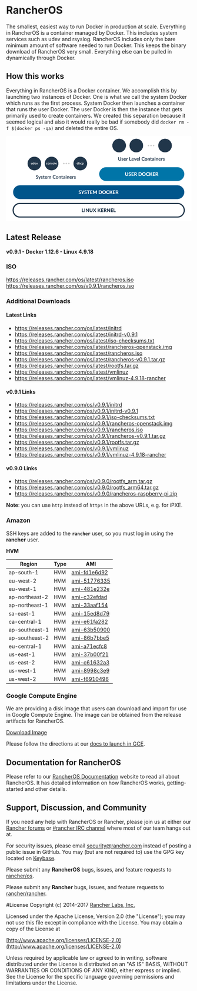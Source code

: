 # RancherOS

The smallest, easiest way to run Docker in production at scale.  Everything in RancherOS is a container managed by Docker.  This includes system services such as udev and rsyslog.  RancherOS includes only the bare minimum amount of software needed to run Docker.  This keeps the binary download of RancherOS very small.  Everything else can be pulled in dynamically through Docker.

## How this works

Everything in RancherOS is a Docker container.  We accomplish this by launching two instances of
Docker.  One is what we call the system Docker which runs as the first process.  System Docker then launches
a container that runs the user Docker.  The user Docker is then the instance that gets primarily
used to create containers.  We created this separation because it seemed logical and also
it would really be bad if somebody did `docker rm -f $(docker ps -qa)` and deleted the entire OS.

![How it works](docs/rancheros.png "How it works")

## Latest Release

**v0.9.1 - Docker 1.12.6 - Linux 4.9.18**

### ISO

https://releases.rancher.com/os/latest/rancheros.iso
https://releases.rancher.com/os/v0.9.1/rancheros.iso

### Additional Downloads

#### Latest Links

* https://releases.rancher.com/os/latest/initrd
* https://releases.rancher.com/os/latest/initrd-v0.9.1
* https://releases.rancher.com/os/latest/iso-checksums.txt
* https://releases.rancher.com/os/latest/rancheros-openstack.img
* https://releases.rancher.com/os/latest/rancheros.iso
* https://releases.rancher.com/os/latest/rancheros-v0.9.1.tar.gz
* https://releases.rancher.com/os/latest/rootfs.tar.gz
* https://releases.rancher.com/os/latest/vmlinuz
* https://releases.rancher.com/os/latest/vmlinuz-4.9.18-rancher

#### v0.9.1 Links

* https://releases.rancher.com/os/v0.9.1/initrd
* https://releases.rancher.com/os/v0.9.1/initrd-v0.9.1
* https://releases.rancher.com/os/v0.9.1/iso-checksums.txt
* https://releases.rancher.com/os/v0.9.1/rancheros-openstack.img
* https://releases.rancher.com/os/v0.9.1/rancheros.iso
* https://releases.rancher.com/os/v0.9.1/rancheros-v0.9.1.tar.gz
* https://releases.rancher.com/os/v0.9.1/rootfs.tar.gz
* https://releases.rancher.com/os/v0.9.1/vmlinuz
* https://releases.rancher.com/os/v0.9.1/vmlinuz-4.9.18-rancher

#### v0.9.0 Links

* https://releases.rancher.com/os/v0.9.0/rootfs_arm.tar.gz
* https://releases.rancher.com/os/v0.9.0/rootfs_arm64.tar.gz
* https://releases.rancher.com/os/v0.9.0/rancheros-raspberry-pi.zip

**Note**: you can use `http` instead of `https` in the above URLs, e.g. for iPXE.

### Amazon

SSH keys are added to the **`rancher`** user, so you must log in using the **rancher** user.

**HVM**

Region | Type | AMI |
-------|------|------
ap-south-1 | HVM | [ami-fd1e6d92](https://ap-south-1.console.aws.amazon.com/ec2/home?region=ap-south-1#launchInstanceWizard:ami=ami-fd1e6d92)
eu-west-2 | HVM | [ami-51776335](https://eu-west-2.console.aws.amazon.com/ec2/home?region=eu-west-2#launchInstanceWizard:ami=ami-51776335)
eu-west-1 | HVM | [ami-481e232e](https://eu-west-1.console.aws.amazon.com/ec2/home?region=eu-west-1#launchInstanceWizard:ami=ami-481e232e)
ap-northeast-2 | HVM | [ami-c32efdad](https://ap-northeast-2.console.aws.amazon.com/ec2/home?region=ap-northeast-2#launchInstanceWizard:ami=ami-c32efdad)
ap-northeast-1 | HVM | [ami-33aaf154](https://ap-northeast-1.console.aws.amazon.com/ec2/home?region=ap-northeast-1#launchInstanceWizard:ami=ami-33aaf154)
sa-east-1 | HVM | [ami-15ed8d79](https://sa-east-1.console.aws.amazon.com/ec2/home?region=sa-east-1#launchInstanceWizard:ami=ami-15ed8d79)
ca-central-1 | HVM | [ami-e61fa282](https://ca-central-1.console.aws.amazon.com/ec2/home?region=ca-central-1#launchInstanceWizard:ami=ami-e61fa282)
ap-southeast-1 | HVM | [ami-63b50900](https://ap-southeast-1.console.aws.amazon.com/ec2/home?region=ap-southeast-1#launchInstanceWizard:ami=ami-63b50900)
ap-southeast-2 | HVM | [ami-86b7bbe5](https://ap-southeast-2.console.aws.amazon.com/ec2/home?region=ap-southeast-2#launchInstanceWizard:ami=ami-86b7bbe5)
eu-central-1 | HVM | [ami-a71ecfc8](https://eu-central-1.console.aws.amazon.com/ec2/home?region=eu-central-1#launchInstanceWizard:ami=ami-a71ecfc8)
us-east-1 | HVM | [ami-37b00f21](https://us-east-1.console.aws.amazon.com/ec2/home?region=us-east-1#launchInstanceWizard:ami=ami-37b00f21)
us-east-2 | HVM | [ami-c61632a3](https://us-east-2.console.aws.amazon.com/ec2/home?region=us-east-2#launchInstanceWizard:ami=ami-c61632a3)
us-west-1 | HVM | [ami-8998c3e9](https://us-west-1.console.aws.amazon.com/ec2/home?region=us-west-1#launchInstanceWizard:ami=ami-8998c3e9)
us-west-2 | HVM | [ami-f6910496](https://us-west-2.console.aws.amazon.com/ec2/home?region=us-west-2#launchInstanceWizard:ami=ami-f6910496)


### Google Compute Engine

We are providing a disk image that users can download and import for use in Google Compute Engine. The image can be obtained from the release artifacts for RancherOS.

[Download Image](https://github.com/rancher/os/releases/download/v0.9.1/rancheros-v0.9.1.tar.gz)

Please follow the directions at our [docs to launch in GCE](http://docs.rancher.com/os/running-rancheros/cloud/gce/).

## Documentation for RancherOS

Please refer to our [RancherOS Documentation](http://docs.rancher.com/os/) website to read all about RancherOS. It has detailed information on how RancherOS works, getting-started and other details.

## Support, Discussion, and Community
If you need any help with RancherOS or Rancher, please join us at either our [Rancher forums](http://forums.rancher.com) or [#rancher IRC channel](http://webchat.freenode.net/?channels=rancher) where most of our team hangs out at.

For security issues, please email security@rancher.com instead of posting a public issue in GitHub.  You may (but are not required to) use the GPG key located on [Keybase](https://keybase.io/rancher).


Please submit any **RancherOS** bugs, issues, and feature requests to [rancher/os](//github.com/rancher/os/issues).

Please submit any **Rancher** bugs, issues, and feature requests to [rancher/rancher](//github.com/rancher/rancher/issues).

#License
Copyright (c) 2014-2017 [Rancher Labs, Inc.](http://rancher.com)

Licensed under the Apache License, Version 2.0 (the "License");
you may not use this file except in compliance with the License.
You may obtain a copy of the License at

[http://www.apache.org/licenses/LICENSE-2.0](http://www.apache.org/licenses/LICENSE-2.0)

Unless required by applicable law or agreed to in writing, software
distributed under the License is distributed on an "AS IS" BASIS,
WITHOUT WARRANTIES OR CONDITIONS OF ANY KIND, either express or implied.
See the License for the specific language governing permissions and
limitations under the License.
